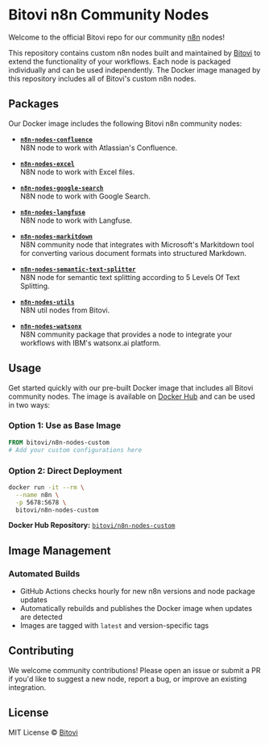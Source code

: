 # Bitovi n8n Community Nodes

Welcome to the official Bitovi repo for our community [n8n](https://n8n.io) nodes!

This repository contains custom n8n nodes built and maintained by [Bitovi](https://www.bitovi.com/) to extend the functionality of your workflows. Each node is packaged individually and can be used independently. The Docker image managed by this repository includes all of Bitovi's custom n8n nodes.

## Packages

Our Docker image includes the following Bitovi n8n community nodes:

- **[`n8n-nodes-confluence`](https://github.com/bitovi/n8n-nodes-confluence)**  
  N8N node to work with Atlassian's Confluence.

- **[`n8n-nodes-excel`](https://github.com/bitovi/n8n-nodes-excel)**  
  N8N node to work with Excel files.

- **[`n8n-nodes-google-search`](https://github.com/bitovi/n8n-nodes-google-search)**  
  N8N node to work with Google Search.

- **[`n8n-nodes-langfuse`](https://github.com/bitovi/n8n-nodes-langfuse)**  
  N8N node to work with Langfuse.

- **[`n8n-nodes-markitdown`](https://github.com/bitovi/n8n-nodes-markitdown)**  
  N8N community node that integrates with Microsoft's Markitdown tool for converting various document formats into structured Markdown.

- **[`n8n-nodes-semantic-text-splitter`](https://github.com/bitovi/n8n-nodes-semantic-text-splitter)**  
  N8N node for semantic text splitting according to 5 Levels Of Text Splitting.

- **[`n8n-nodes-utils`](https://github.com/bitovi/n8n-nodes-utils)**  
  N8N util nodes from Bitovi.

- **[`n8n-nodes-watsonx`](https://github.com/bitovi/n8n-nodes-watsonx)**  
  N8N community package that provides a node to integrate your workflows with IBM's watsonx.ai platform.

## Usage

Get started quickly with our pre-built Docker image that includes all Bitovi community nodes. The image is available on [Docker Hub](https://hub.docker.com/r/bitovi/n8n-nodes-custom) and can be used in two ways:

### Option 1: Use as Base Image
```dockerfile
FROM bitovi/n8n-nodes-custom
# Add your custom configurations here
```

### Option 2: Direct Deployment
```bash
docker run -it --rm \
  --name n8n \
  -p 5678:5678 \
  bitovi/n8n-nodes-custom
```

**Docker Hub Repository:** [`bitovi/n8n-nodes-custom`](https://hub.docker.com/r/bitovi/n8n-nodes-custom)

## Image Management

### Automated Builds
- GitHub Actions checks hourly for new n8n versions and node package updates
- Automatically rebuilds and publishes the Docker image when updates are detected
- Images are tagged with `latest` and version-specific tags

## Contributing

We welcome community contributions! Please open an issue or submit a PR if you'd like to suggest a new node, report a bug, or improve an existing integration.

## License

MIT License © [Bitovi](https://www.bitovi.com/)
